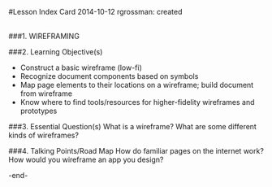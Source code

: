 #Lesson Index Card
2014-10-12 rgrossman: created
<br>
<br>

###1. WIREFRAMING

###2. Learning Objective(s)
- Construct a basic wireframe (low-fi)
- Recognize document components based on symbols
- Map page elements to their locations on a wireframe; build document from wireframe
- Know where to find tools/resources for higher-fidelity wireframes and prototypes

###3. Essential Question(s)
What is a wireframe?
What are some different kinds of wireframes?

###4. Talking Points/Road Map
How do familiar pages on the internet work?
How would you wireframe an app you design?

-end-